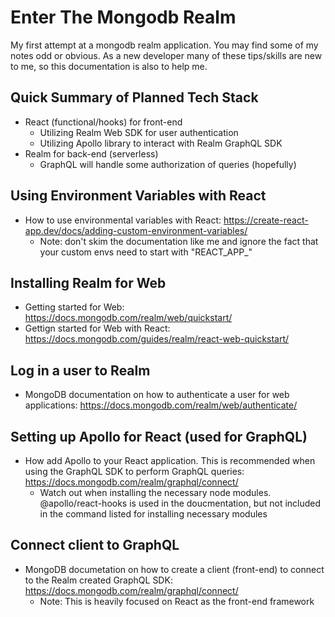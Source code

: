 # Enter The Mongodb Realm

My first attempt at a mongodb realm application. You may find some of my notes odd or obvious. As a new developer many of these tips/skills are new to me, so this documentation is also to help me.

## Quick Summary of Planned Tech Stack

- React (functional/hooks) for front-end
  - Utilizing Realm Web SDK for user authentication
  - Utilizing Apollo library to interact with Realm GraphQL SDK
- Realm for back-end (serverless)
  - GraphQL will handle some authorization of queries (hopefully)

## Using Environment Variables with React

- How to use environmental variables with React: https://create-react-app.dev/docs/adding-custom-environment-variables/
  - Note: don't skim the documentation like me and ignore the fact that your custom envs need to start with "REACT_APP\_"

## Installing Realm for Web

- Getting started for Web: https://docs.mongodb.com/realm/web/quickstart/
- Gettign started for Web with React: https://docs.mongodb.com/guides/realm/react-web-quickstart/

## Log in a user to Realm

- MongoDB documentation on how to authenticate a user for web applications: https://docs.mongodb.com/realm/web/authenticate/

## Setting up Apollo for React (used for GraphQL)

- How add Apollo to your React application. This is recommended when using the GraphQL SDK to perform GraphQL queries: https://docs.mongodb.com/realm/graphql/connect/
  - Watch out when installing the necessary node modules. @apollo/react-hooks is used in the doucmentation, but not included in the command listed for installing necessary modules

## Connect client to GraphQL

- MongoDB documetation on how to create a client (front-end) to connect to the Realm created GraphQL SDK: https://docs.mongodb.com/realm/graphql/connect/
  - Note: This is heavily focused on React as the front-end framework
